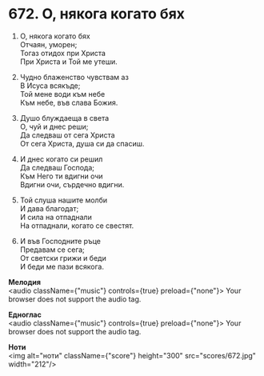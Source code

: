 # 672. О, някога когато бях

1. О, някога когато бях  
Отчаян, уморен;  
Тогаз отидох при Христа  
При Христа и Той ме утеши.  

2. Чудно блаженство чувствам аз  
В Исуса всякъде;  
Той мене води към небе  
Към небе, във слава Божия.  

3. Душо блуждаеща в света  
О, чуй и днес реши;  
Да следваш от сега Христа  
От сега Христа, душа си да спасиш.  

4. И днес когато си решил  
Да следваш Господа;  
Към Него ти вдигни очи  
Вдигни очи, сърдечно вдигни.  

5. Той слуша нашите молби  
И дава благодат;  
И сила на отпаднали  
На отпаднали, когато се свестят.  

6. И във Господните ръце  
Предавам се сега;  
От светски грижи и беди  
И беди ме пази всякога.

**Мелодия**  
<audio className={"music"} controls={true} preload={"none"}>
    <source src="mp3/672.mp3" type="audio/mpeg"/>
    Your browser does not support the audio tag.
</audio>

**Едноглас**  
<audio className={"music"} controls={true} preload={"none"}>
    <source src="transp/672.mp3" type="audio/mpeg"/>
    Your browser does not support the audio tag.
</audio>

**Ноти**  
<img alt="ноти" className={"score"} height="300" src="scores/672.jpg" width="212"/>
